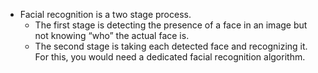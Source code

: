 - Facial recognition is a two stage process.
  - The first stage is detecting the presence of a face in an image but not knowing “who” the actual face is.
  - The second stage is taking each detected face and recognizing it. For this, you would need a dedicated facial recognition algorithm.

